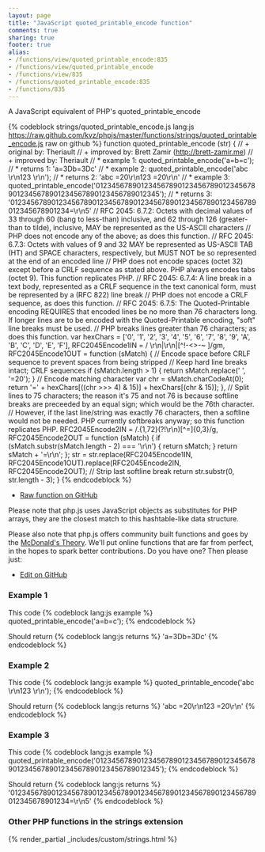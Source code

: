 ```yaml
---
layout: page
title: "JavaScript quoted_printable_encode function"
comments: true
sharing: true
footer: true
alias:
- /functions/view/quoted_printable_encode:835
- /functions/view/quoted_printable_encode
- /functions/view/835
- /functions/quoted_printable_encode:835
- /functions/835
---
```

<!-- Generated by Rakefile:build -->
A JavaScript equivalent of PHP's quoted_printable_encode

{% codeblock strings/quoted_printable_encode.js lang:js https://raw.github.com/kvz/phpjs/master/functions/strings/quoted_printable_encode.js raw on github %}
function quoted_printable_encode (str) {
  // +   original by: Theriault
  // +   improved by: Brett Zamir (http://brett-zamir.me)
  // +   improved by: Theriault
  // *     example 1: quoted_printable_encode('a=b=c');
  // *     returns 1: 'a=3Db=3Dc'
  // *     example 2: quoted_printable_encode('abc   \r\n123   \r\n');
  // *     returns 2: 'abc  =20\r\n123  =20\r\n'
  // *     example 3: quoted_printable_encode('0123456789012345678901234567890123456789012345678901234567890123456789012345');
  // *     returns 3: '012345678901234567890123456789012345678901234567890123456789012345678901234=\r\n5'
  // RFC 2045: 6.7.2: Octets with decimal values of 33 through 60 (bang to less-than) inclusive, and 62 through 126 (greater-than to tilde), inclusive, MAY be represented as the US-ASCII characters
  // PHP does not encode any of the above; as does this function.
  // RFC 2045: 6.7.3: Octets with values of 9 and 32 MAY be represented as US-ASCII TAB (HT) and SPACE characters, respectively, but MUST NOT be so represented at the end of an encoded line
  // PHP does not encode spaces (octet 32) except before a CRLF sequence as stated above. PHP always encodes tabs (octet 9). This function replicates PHP.
  // RFC 2045: 6.7.4: A line break in a text body, represented as a CRLF sequence in the text canonical form, must be represented by a (RFC 822) line break
  // PHP does not encode a CRLF sequence, as does this function.
  // RFC 2045: 6.7.5: The Quoted-Printable encoding REQUIRES that encoded lines be no more than 76 characters long. If longer lines are to be encoded with the Quoted-Printable encoding, "soft" line breaks must be used.
  // PHP breaks lines greater than 76 characters; as does this function.
  var hexChars = ['0', '1', '2', '3', '4', '5', '6', '7', '8', '9', 'A', 'B', 'C', 'D', 'E', 'F'],
    RFC2045Encode1IN = / \r\n|\r\n|[^!-<>-~ ]/gm,
    RFC2045Encode1OUT = function (sMatch) {
      // Encode space before CRLF sequence to prevent spaces from being stripped
      // Keep hard line breaks intact; CRLF sequences
      if (sMatch.length > 1) {
        return sMatch.replace(' ', '=20');
      }
      // Encode matching character
      var chr = sMatch.charCodeAt(0);
      return '=' + hexChars[((chr >>> 4) & 15)] + hexChars[(chr & 15)];
    },
    // Split lines to 75 characters; the reason it's 75 and not 76 is because softline breaks are preceeded by an equal sign; which would be the 76th character.
    // However, if the last line/string was exactly 76 characters, then a softline would not be needed. PHP currently softbreaks anyway; so this function replicates PHP.
    RFC2045Encode2IN = /.{1,72}(?!\r\n)[^=]{0,3}/g,
    RFC2045Encode2OUT = function (sMatch) {
      if (sMatch.substr(sMatch.length - 2) === '\r\n') {
        return sMatch;
      }
      return sMatch + '=\r\n';
    };
  str = str.replace(RFC2045Encode1IN, RFC2045Encode1OUT).replace(RFC2045Encode2IN, RFC2045Encode2OUT);
  // Strip last softline break
  return str.substr(0, str.length - 3);
}
{% endcodeblock %}

 - [Raw function on GitHub](https://github.com/kvz/phpjs/blob/master/functions/strings/quoted_printable_encode.js)

Please note that php.js uses JavaScript objects as substitutes for PHP arrays, they are 
the closest match to this hashtable-like data structure. 

Please also note that php.js offers community built functions and goes by the 
[McDonald's Theory](https://medium.com/what-i-learned-building/9216e1c9da7d). We'll put online 
functions that are far from perfect, in the hopes to spark better contributions. 
Do you have one? Then please just: 

 - [Edit on GitHub](https://github.com/kvz/phpjs/edit/master/functions/strings/quoted_printable_encode.js)

### Example 1
This code
{% codeblock lang:js example %}
quoted_printable_encode('a=b=c');
{% endcodeblock %}

Should return
{% codeblock lang:js returns %}
'a=3Db=3Dc'
{% endcodeblock %}

### Example 2
This code
{% codeblock lang:js example %}
quoted_printable_encode('abc   \r\n123   \r\n');
{% endcodeblock %}

Should return
{% codeblock lang:js returns %}
'abc  =20\r\n123  =20\r\n'
{% endcodeblock %}

### Example 3
This code
{% codeblock lang:js example %}
quoted_printable_encode('0123456789012345678901234567890123456789012345678901234567890123456789012345');
{% endcodeblock %}

Should return
{% codeblock lang:js returns %}
'012345678901234567890123456789012345678901234567890123456789012345678901234=\r\n5'
{% endcodeblock %}


### Other PHP functions in the strings extension
{% render_partial _includes/custom/strings.html %}
